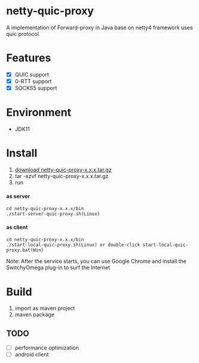 # netty-quic-proxy
A implementation of Forward-proxy in Java base on netty4 framework uses quic protocol.

# Features
- [x] QUIC support
- [x] 0-RTT support
- [x] SOCKS5 support

# Environment
* JDK11

# Install
1. [download netty-quic-proxy-x.x.x.tar.gz ](https://github.com/zhining-lu/netty-quic-proxy/releases) 
2. tar -xzvf netty-quic-proxy-x.x.x.tar.gz
3. run
#### as server
```
cd netty-quic-proxy-x.x.x/bin
./start-server-quic-proxy.sh(Linux)
```
#### as client
```
cd netty-quic-proxy-x.x.x/bin
./start-local-quic-proxy.sh(Linux) or double-click start-local-quic-proxy.bat(Win)
```
Note: After the service starts, you can use Google Chrome and install the SwitchyOmega plug-in to surf the Internet
# Build
1. import as maven project
2. maven package

## TODO
* [ ] performance optimization
* [ ] android client
